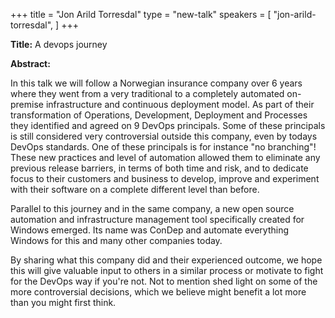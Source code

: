 +++
title = "Jon Arild Torresdal"
type = "new-talk"
speakers = [
        "jon-arild-torresdal",
]
+++
<div class="col-12">
  <p><strong>Title:</strong>
A devops journey
</p>

<p><strong>Abstract:</strong></p>

<p>In this talk we will follow a Norwegian insurance company over 6 years where they went from a very traditional to a completely automated on-premise infrastructure and continuous deployment model. As part of their transformation of Operations, Development, Deployment and Processes they identified and agreed on 9 DevOps principals. Some of these principals is still considered very controversial outside this company, even by todays DevOps standards. One of these principals is for instance "no branching"! These new practices and level of automation allowed them to eliminate any previous release barriers, in terms of both time and risk, and to dedicate focus to their customers and business to develop, improve and experiment with their software on a complete different level than before.</p>

<p>Parallel to this journey and in the same company, a new open source automation and infrastructure management tool specifically created for Windows emerged. Its name was ConDep and automate everything Windows for this and many other companies today.</p>

<p>By sharing what this company did and their experienced outcome, we hope this will give valuable input to others in a similar process or motivate to fight for the DevOps way if you're not. Not to mention shed light on some of the more controversial decisions, which we believe might benefit a lot more than you might first think.</p>

</div>